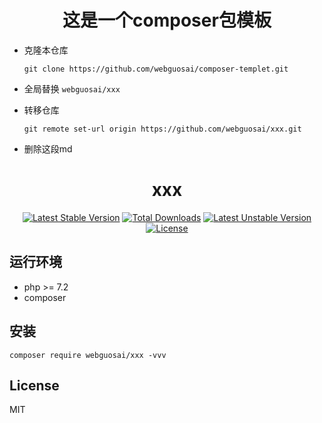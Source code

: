 <h1 align="center">这是一个composer包模板</h1>


* 克隆本仓库

  ```shell
  git clone https://github.com/webguosai/composer-templet.git 
  ```

* 全局替换 `webguosai/xxx`

* 转移仓库

  ```shell
  git remote set-url origin https://github.com/webguosai/xxx.git
  ```

* 删除这段md





  

<h1 align="center">xxx</h1>

<p align="center">
<a href="https://packagist.org/packages/webguosai/xxx"><img src="https://poser.pugx.org/webguosai/xxx/v/stable" alt="Latest Stable Version"></a>
<a href="https://packagist.org/packages/webguosai/xxx"><img src="https://poser.pugx.org/webguosai/xxx/downloads" alt="Total Downloads"></a>
<a href="https://packagist.org/packages/webguosai/xxx"><img src="https://poser.pugx.org/webguosai/xxx/v/unstable" alt="Latest Unstable Version"></a>
<a href="https://packagist.org/packages/webguosai/xxx"><img src="https://poser.pugx.org/webguosai/xxx/license" alt="License"></a>
</p>


## 运行环境

- php >= 7.2
- composer

## 安装

```Shell
composer require webguosai/xxx -vvv
```


## License

MIT
